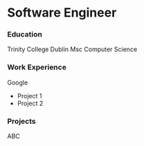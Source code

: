 # Software Engineer

### Education
Trinity College Dublin Msc Computer Science

### Work Experience
Google
- Project 1
- Project 2

### Projects 
ABC
